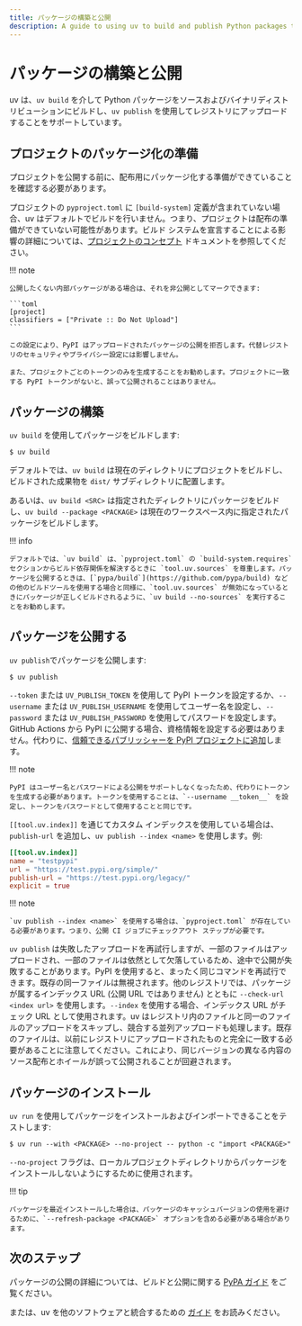 ```yaml
---
title: パッケージの構築と公開
description: A guide to using uv to build and publish Python packages to a package index, like PyPI.
---
```


# パッケージの構築と公開

uv は、`uv build` を介して Python パッケージをソースおよびバイナリディストリビューションにビルドし、`uv publish` を使用してレジストリにアップロードすることをサポートしています。

## プロジェクトのパッケージ化の準備

プロジェクトを公開する前に、配布用にパッケージ化する準備ができていることを確認する必要があります。

プロジェクトの `pyproject.toml` に `[build-system]` 定義が含まれていない場合、uv はデフォルトでビルドを行いません。つまり、プロジェクトは配布の準備ができていない可能性があります。ビルド システムを宣言することによる影響の詳細については、[プロジェクトのコンセプト](../concepts/projects/config.md#build-systems) ドキュメントを参照してください。

!!! note

    公開したくない内部パッケージがある場合は、それを非公開としてマークできます:

    ```toml
    [project]
    classifiers = ["Private :: Do Not Upload"]
    ```

    この設定により、PyPI はアップロードされたパッケージの公開を拒否します。代替レジストリのセキュリティやプライバシー設定には影響しません。

    また、プロジェクトごとのトークンのみを生成することをお勧めします。プロジェクトに一致する PyPI トークンがないと、誤って公開されることはありません。

## パッケージの構築

`uv build` を使用してパッケージをビルドします:

```console
$ uv build
```

デフォルトでは、`uv build` は現在のディレクトリにプロジェクトをビルドし、ビルドされた成果物を `dist/` サブディレクトリに配置します。

あるいは、`uv build <SRC>` は指定されたディレクトリにパッケージをビルドし、`uv build --package <PACKAGE>` は現在のワークスペース内に指定されたパッケージをビルドします。

!!! info

    デフォルトでは、`uv build` は、`pyproject.toml` の `build-system.requires` セクションからビルド依存関係を解決するときに `tool.uv.sources` を尊重します。パッケージを公開するときは、[`pypa/build`](https://github.com/pypa/build) などの他のビルドツールを使用する場合と同様に、`tool.uv.sources` が無効になっているときにパッケージが正しくビルドされるように、`uv build --no-sources` を実行することをお勧めします。

## パッケージを公開する

`uv publish`でパッケージを公開します:

```console
$ uv publish
```

`--token` または `UV_PUBLISH_TOKEN` を使用して PyPI トークンを設定するか、`--username` または `UV_PUBLISH_USERNAME` を使用してユーザー名を設定し、`--password` または `UV_PUBLISH_PASSWORD` を使用してパスワードを設定します。GitHub Actions から PyPI に公開する場合、資格情報を設定する必要はありません。代わりに、[信頼できるパブリッシャーを PyPI プロジェクトに追加](https://docs.pypi.org/trusted-publishers/adding-a-publisher/)します。

!!! note

    PyPI はユーザー名とパスワードによる公開をサポートしなくなったため、代わりにトークンを生成する必要があります。トークンを使用することは、`--username __token__` を設定し、トークンをパスワードとして使用することと同じです。

`[[tool.uv.index]]` を通じてカスタム インデックスを使用している場合は、`publish-url` を追加し、`uv publish --index <name>` を使用します。例:

```toml
[[tool.uv.index]]
name = "testpypi"
url = "https://test.pypi.org/simple/"
publish-url = "https://test.pypi.org/legacy/"
explicit = true
```

!!! note

    `uv publish --index <name>` を使用する場合は、`pyproject.toml` が存在している必要があります。つまり、公開 CI ジョブにチェックアウト ステップが必要です。

`uv publish` は失敗したアップロードを再試行しますが、一部のファイルはアップロードされ、一部のファイルは依然として欠落しているため、途中で公開が失敗することがあります。PyPI を使用すると、まったく同じコマンドを再試行できます。既存の同一ファイルは無視されます。他のレジストリでは、パッケージが属するインデックス URL (公開 URL ではありません) とともに `--check-url <index url>` を使用します。`--index` を使用する場合、インデックス URL がチェック URL として使用されます。uv はレジストリ内のファイルと同一のファイルのアップロードをスキップし、競合する並列アップロードも処理します。既存のファイルは、以前にレジストリにアップロードされたものと完全に一致する必要があることに注意してください。これにより、同じバージョンの異なる内容のソース配布とホイールが誤って公開されることが回避されます。

## パッケージのインストール

`uv run` を使用してパッケージをインストールおよびインポートできることをテストします:

```console
$ uv run --with <PACKAGE> --no-project -- python -c "import <PACKAGE>"
```

`--no-project` フラグは、ローカルプロジェクトディレクトリからパッケージをインストールしないようにするために使用されます。

!!! tip

    パッケージを最近インストールした場合は、パッケージのキャッシュバージョンの使用を避けるために、`--refresh-package <PACKAGE>` オプションを含める必要がある場合があります。

## 次のステップ

パッケージの公開の詳細については、ビルドと公開に関する [PyPA ガイド](https://packaging.python.org/en/latest/guides/section-build-and-publish/) をご覧ください。

または、uv を他のソフトウェアと統合するための [ガイド](./integration/index.md) をお読みください。
